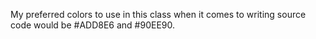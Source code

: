 











My preferred colors to use in this class when it comes to writing source code would be #ADD8E6 and #90EE90.
